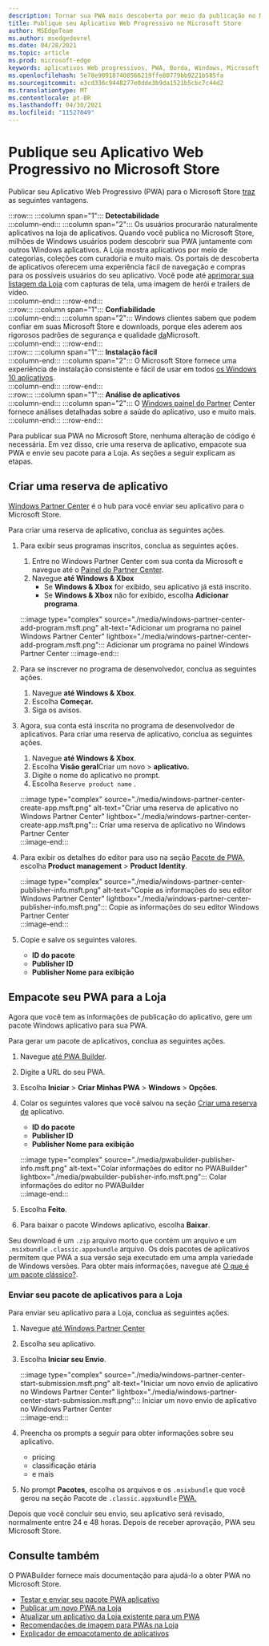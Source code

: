 ```yaml
---
description: Tornar sua PWA mais descoberta por meio da publicação no Microsoft Store
title: Publique seu Aplicativo Web Progressivo no Microsoft Store
author: MSEdgeTeam
ms.author: msedgedevrel
ms.date: 04/28/2021
ms.topic: article
ms.prod: microsoft-edge
keywords: aplicativos Web progressivos, PWA, Borda, Windows, Microsoft Store
ms.openlocfilehash: 5e78e909187408566219ffe80779bb9221b585fa
ms.sourcegitcommit: e3cd336c9448277e0dde3b9da1521b5cbc7c44d2
ms.translationtype: MT
ms.contentlocale: pt-BR
ms.lasthandoff: 04/30/2021
ms.locfileid: "11527049"
---
```

# <a name="publish-your-progressive-web-app-to-the-microsoft-store"></a>Publique seu Aplicativo Web Progressivo no Microsoft Store  

Publicar seu Aplicativo Web Progressivo \(PWA\) para o Microsoft Store [traz][WindowsUwpPublishIndex] as seguintes vantagens.  

:::row:::
   :::column span="1":::
      **Detectabilidade**  
   :::column-end:::
   :::column span="2":::
      Os usuários procurarão naturalmente aplicativos na loja de aplicativos.  Quando você publica no Microsoft Store, milhões de Windows usuários podem descobrir sua PWA juntamente com outros Windows aplicativos.  A Loja mostra aplicativos por meio de categorias, coleções com curadoria e muito mais.  Os portais de descoberta de aplicativos oferecem uma experiência fácil de navegação e compras para os possíveis usuários do seu aplicativo.  Você pode até [aprimorar sua listagem da Loja][WindowsUwpPublishAppScreenshotsImages] com capturas de tela, uma imagem de herói e trailers de vídeo.  
   :::column-end:::
:::row-end:::  
:::row:::
   :::column span="1":::
      **Confiabilidade**  
   :::column-end:::
   :::column span="2":::
      Windows clientes sabem que podem confiar em suas Microsoft Store e downloads, porque eles aderem aos rigorosos padrões de segurança e qualidade [da][LegalWindowsAgreementsStorePolicies]Microsoft.  
   :::column-end:::
:::row-end:::  
:::row:::
   :::column span="1":::
      **Instalação fácil**  
   :::column-end:::
   :::column span="2":::
      O Microsoft Store fornece uma experiência de instalação consistente e fácil de usar em todos [os Windows 10 aplicativos][MicrosoftStoreAppsWindows].  
   :::column-end:::
:::row-end:::  
:::row:::
   :::column span="1":::
      **Análise de aplicativos**  
   :::column-end:::
   :::column span="2":::
      O [Windows painel do Partner][WindowsUwpPublishIndex] Center [][WindowsUwpPublishAnalytics] fornece análises detalhadas sobre a saúde do aplicativo, uso e muito mais.  
   :::column-end:::
:::row-end:::  

Para publicar sua PWA no Microsoft Store, nenhuma alteração de código é necessária.  Em vez disso, crie uma reserva de aplicativo, empacote sua PWA e envie seu pacote para a Loja.  As seções a seguir explicam as etapas.   

## <a name="create-an-app-reservation"></a>Criar uma reserva de aplicativo  

[Windows Partner Center][MicrosoftPartnerDashboardWindowsOverview] é o hub para você enviar seu aplicativo para o Microsoft Store.  

Para criar uma reserva de aplicativo, conclua as seguintes ações.  

1.  Para exibir seus programas inscritos, conclua as seguintes ações.  
    1.  Entre no Windows Partner Center com sua conta da Microsoft e navegue até o [Painel do Partner Center][MicrosoftPartnerDashboardHome].  
    1.  Navegue **até Windows & Xbox**  
        *   Se **Windows & Xbox** for exibido, seu aplicativo já está inscrito.  
        *   Se **Windows & Xbox** não for exibido, escolha **Adicionar programa**.  
    
    :::image type="complex" source="./media/windows-partner-center-add-program.msft.png" alt-text="Adicionar um programa no painel Windows Partner Center" lightbox="./media/windows-partner-center-add-program.msft.png":::
       Adicionar um programa no painel Windows Partner Center
    :::image-end:::  
    
1.  Para se inscrever no programa de desenvolvedor, conclua as seguintes ações.  
    1.  Navegue **até Windows & Xbox**.  
    1.  Escolha **Começar.**  
    1.  Siga os avisos.  
1.  Agora, sua conta está inscrita no programa de desenvolvedor de aplicativos. Para criar uma reserva de aplicativo, conclua as seguintes ações.  
    1.  Navegue **até Windows & Xbox**.  
    1.  Escolha **Visão geral**Criar um novo  >  **aplicativo.**  
    1.  Digite o nome do aplicativo no prompt.  
    1.  Escolha `Reserve product name` .  
        
    :::image type="complex" source="./media/windows-partner-center-create-app.msft.png" alt-text="Criar uma reserva de aplicativo no Windows Partner Center" lightbox="./media/windows-partner-center-create-app.msft.png":::
       Criar uma reserva de aplicativo no Windows Partner Center  
    :::image-end:::  
    
1.  Para exibir os detalhes do editor para uso na seção [Pacote de PWA,](#package-your-pwa-for-the-store) escolha **Product management**  >  **Product Identity**.  
    
    :::image type="complex" source="./media/windows-partner-center-publisher-info.msft.png" alt-text="Copie as informações do seu editor Windows Partner Center" lightbox="./media/windows-partner-center-publisher-info.msft.png":::
       Copie as informações do seu editor Windows Partner Center  
    :::image-end:::  
    
1.  Copie e salve os seguintes valores.  
    *   **ID do pacote**  
    *   **Publisher ID**  
    *   **Publisher Nome para exibição**  
        
## <a name="package-your-pwa-for-the-store"></a>Empacote seu PWA para a Loja 

Agora que você tem as informações de publicação do aplicativo, gere um pacote Windows aplicativo para sua PWA.

Para gerar um pacote de aplicativos, conclua as seguintes ações.  

1.  Navegue [até PWA Builder][PwabuilderMain].  
1.  Digite a URL do seu PWA.  
1.  Escolha **Iniciar**  >  **Criar Minhas PWA**  >  **Windows**  >  **Opções**.  
1.  Colar os seguintes valores que você salvou na seção [Criar uma reserva de](#create-an-app-reservation) aplicativo.  
    *   **ID do pacote**  
    *   **Publisher ID**  
    *   **Publisher Nome para exibição**  
        
    :::image type="complex" source="./media/pwabuilder-publisher-info.msft.png" alt-text="Colar informações do editor no PWABuilder" lightbox="./media/pwabuilder-publisher-info.msft.png":::
       Colar informações do editor no PWABuilder  
    :::image-end:::  
    
1.  Escolha **Feito**.  
1.  Para baixar o pacote Windows aplicativo, escolha **Baixar**.

Seu download é um `.zip` arquivo morto que contém um arquivo e um `.msixbundle` `.classic.appxbundle` arquivo.  Os dois pacotes de aplicativos permitem que PWA a sua versão seja executado em uma ampla variedade de Windows versões.  Para obter mais informações, navegue até [O que é um pacote clássico?][GithubPwaBuilderPwabuilderWindowsChromiumDocsClassicPackageMd].  

### <a name="submit-your-app-package-to-the-store"></a>Enviar seu pacote de aplicativos para a Loja  

Para enviar seu aplicativo para a Loja, conclua as seguintes ações.  

1.  Navegue [até Windows Partner Center][MicrosoftPartnerDashboardWindowsOverview] 
1.  Escolha seu aplicativo.  
1.  Escolha **Iniciar seu Envio**.  
    
    :::image type="complex" source="./media/windows-partner-center-start-submission.msft.png" alt-text="Iniciar um novo envio de aplicativo no Windows Partner Center" lightbox="./media/windows-partner-center-start-submission.msft.png":::
       Iniciar um novo envio de aplicativo no Windows Partner Center  
    :::image-end:::  
    
1.  Preencha os prompts a seguir para obter informações sobre seu aplicativo.
    *   pricing  
    *   classificação etária  
    *   e mais  
        
1.  No prompt **Pacotes,** escolha os arquivos e os `.msixbundle` que você gerou na seção Pacote de `.classic.appxbundle` [PWA.](#package-your-pwa-for-the-store)  
    
Depois que você concluir seu envio, seu aplicativo será revisado, normalmente entre 24 e 48 horas.  Depois de receber aprovação, PWA seu Microsoft Store.  

## <a name="see-also"></a>Consulte também  

O PWABuilder fornece mais documentação para ajudá-lo a obter PWA no Microsoft Store.  

*   [Testar e enviar seu pacote PWA aplicativo][GithubPwaBuilderPwabuilderWindowsChromiumDocsNextStepsMd]  
*   [Publicar um novo PWA na Loja][GithubPwaBuilderPwabuilderWindowsChromiumDocsPublishNewAppMd]  
*   [Atualizar um aplicativo da Loja existente para um PWA][GithubPwaBuilderPwabuilderWindowsChromiumDocsUpdateExistingAppMd]  
*   [Recomendações de imagem para PWAs na Loja][GithubPwaBuilderPwabuilderWindowsChromiumDocsImageRecommendationsMd]  
*   [Explicador de empacotamento de aplicativos][GithubPwaBuilderPwabuilderWindowsChromiumDocsClassicPackageMd]  

<!-- links -->  

[LegalWindowsAgreementsStorePolicies]: /legal/windows/agreements/store-policies "Microsoft Store Políticas | Microsoft Docs"  

[WindowsUwpPublishAnalytics]: /windows/uwp/publish/analytics "Analisar o desempenho do aplicativo | Microsoft Docs"  
[WindowsUwpPublishAppScreenshotsImages]: /windows/uwp/publish/app-screenshots-and-images "Capturas de tela, imagens e trailers do aplicativo | Microsoft Docs"  
[WindowsUwpPublishIndex]: /windows/uwp/publish/index "Publicar Windows aplicativos e jogos | Microsoft Docs"  

[MicrosoftPartnerDashboardHome]: https://partner.microsoft.com/dashboard/home "Home | Microsoft Partner Center"  
[MicrosoftPartnerDashboardWindowsOverview]: https://partner.microsoft.com/dashboard/windows/overview "Recursos para parceiros | Microsoft Partner Center"  

[MicrosoftStoreAppsWindows]: https://www.microsoft.com/store/apps/windows "Windows Aplicativos | Microsoft Store"  

[WindowsBlogWindowsdeveloperHostedAppModel]: https://blogs.windows.com/windowsdeveloper/hosted-app-model "Modelo de aplicativo hospedado | Windows Blog do Desenvolvedor"  

[GithubPwaBuilderPwabuilderWindowsChromiumDocsClassicPackageMd]: https://github.com/pwa-builder/pwabuilder-windows-chromium-docs/blob/master/classic-package.md "O que é um pacote clássico? | GitHub"  
[GithubPwaBuilderPwabuilderWindowsChromiumDocsImageRecommendationsMd]: https://github.com/pwa-builder/pwabuilder-windows-chromium-docs/blob/master/image-recommendations.md "Recomendações de imagem para Windows PWA pacotes | GitHub"  
[GithubPwaBuilderPwabuilderWindowsChromiumDocsNextStepsMd]: https://github.com/pwa-builder/pwabuilder-windows-chromium-docs/blob/master/next-steps.md "Próximas etapas para obter seu PWA no Microsoft Store | GitHub"  
[GithubPwaBuilderPwabuilderWindowsChromiumDocsPublishNewAppMd]: https://github.com/pwa-builder/pwabuilder-windows-chromium-docs/blob/master/publish-new-app.md "Publicar um novo aplicativo na loja | GitHub"  
[GithubPwaBuilderPwabuilderWindowsChromiumDocsUpdateExistingAppMd]: https://github.com/pwa-builder/pwabuilder-windows-chromium-docs/blob/master/update-existing-app.md "Atualizar um aplicativo existente na loja | GitHub"  

[PwabuilderMain]: https://www.pwabuilder.com "PWABuilder"  
